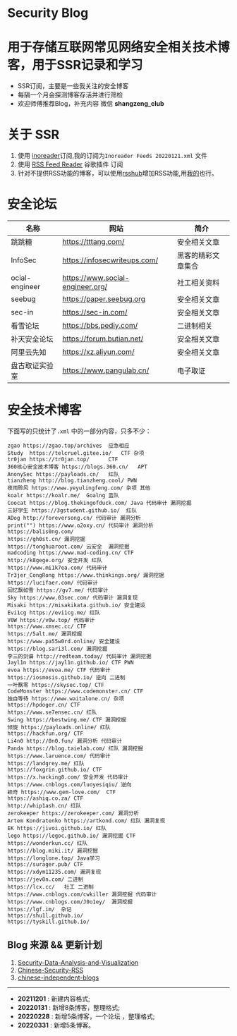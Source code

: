 
# Security Blog
# 用于存储互联网常见网络安全相关技术博客，用于SSR记录和学习

* SSR订阅，主要是一些我关注的安全博客
* 每隔一个月会探测博客存活并进行筛检
* 欢迎师傅推荐Blog，补充内容 微信 **shangzeng_club**


# 关于 SSR 

1. 使用 [inoreader](https://www.inoreader.com/)订阅,我的订阅为`Inoreader Feeds 20220121.xml` 文件
2. 使用 [RSS Feed Reader](https://chrome.google.com/webstore/category/extensions?hl=zh-CN) 谷歌插件 订阅
3. 针对不提供RSS功能的博客，可以使用[rsshub](https://docs.rsshub.app/)增加RSS功能,用[我的](http://shangzeng.club:1200/)也行。


# 安全论坛



| 名称 | 网站 | 简介 |
| ------ | ------ | ------ |
| 跳跳糖 | https://tttang.com/   | 安全相关文章 |
| InfoSec | https://infosecwriteups.com/   | 黑客的精彩文章集合 |
| ocial-engineer | https://www.social-engineer.org/     | 社工相关资料 |
| seebug | https://paper.seebug.org   | 安全相关文章 |
| sec-in | https://sec-in.com/  | 安全相关文章 |
| 看雪论坛 | https://bbs.pediy.com/  | 二进制相关 |
| 补天安全论坛 | https://forum.butian.net/  | 安全相关文章 |
| 阿里云先知 | https://xz.aliyun.com/  | 安全相关文章 |
| 盘古取证实验室 |https://www.pangulab.cn/ | 电子取证 |



# 安全技术博客

下面写的只统计了`.xml` 中的一部分内容，只多不少：

```
zgao https://zgao.top/archives  应急相应
Study  https://telcruel.gitee.io/   CTF 杂项
tr0jan https://tr0jan.top/      CTF  
360核心安全技术博客 https://blogs.360.cn/   APT 
AnonySec https://payloads.cn/   红队
tianzheng http://blog.tianzheng.cool/ PWN
夜雨聆风 https://www.yeyulingfeng.com/ 杂项 其他
koalr https://koalr.me/  Goalng 蓝队
Coocat https://blog.thekingofduck.com/ Java 代码审计 漏洞挖掘
三好学生 https://3gstudent.github.io/  红队 
ADog http://foreversong.cn/ 代码审计 漏洞分析
print("") https://www.o2oxy.cn/ 代码审计 漏洞分析
https://balis0ng.com/
https://gh0st.cn/ 漏洞挖掘 
https://tonghuaroot.com/ 云安全  漏洞挖掘
madcoding https://www.mad-coding.cn/ CTF 
http://k8gege.org/ 安全开发 红队
https://www.mi1k7ea.com/ 代码审计 
Tr3jer_CongRong https://www.thinkings.org/ 漏洞挖掘
https://lucifaer.com/ 代码审计
回忆飘如雪 https://gv7.me/ 代码审计
Sky https://www.03sec.com/ 代码审计 漏洞复现
Misaki https://misakikata.github.io/ 安全建设
Evi1cg https://evi1cg.me/ 红队
V0W https://v0w.top/ 代码审计
https://www.xmsec.cc/ CTF
https://5alt.me/ 漏洞挖掘
https://www.pa55w0rd.online/ 安全建设
https://blog.sari3l.com/ 漏洞挖掘
李三的剑谱 http://redteam.today/ 代码审计 漏洞挖掘
Jayl1n https://jayl1n.github.io/ CTF PWN
evoa https://evoa.me/ CTF 代码审计
https://iosmosis.github.io/ 逆向 二进制
一叶飘零 https://skysec.top/ CTF 
CodeMonster https://www.codemonster.cn/ CTF
独自等待 https://www.waitalone.cn/ 杂项
https://hpdoger.cn/ CTF 
https://www.se7ensec.cn/ 红队
Swing https://bestwing.me/ CTF 漏洞挖掘
倾旋 https://payloads.online/ 红队
https://hackfun.org/ CTF
Li4n0 http://0n0.fun/ 漏洞分析 代码审计
Panda https://blog.taielab.com/ 红队 漏洞挖掘
https://www.laruence.com/ 代码审计
https://landgrey.me/ 红队
https://foxgrin.github.io/ CTF
https://x.hacking8.com/ 安全开发 代码审计
https://www.cnblogs.com/luoyesiqiu/ 逆向 
颖奇 https://www.gem-love.com/  CTF
https://ashiq.co.za/ CTF
http://whip1ash.cn/ 红队
zerokeeper https://zerokeeper.com/ 漏洞分析
Artem Kondratenko https://artkond.com/ 红队 漏洞复现
EK https://jivoi.github.io/ 红队
lego https://legoc.github.io/ 漏洞挖掘 CTF
https://wonderkun.cc/ 红队
https://blog.miki.it/ 漏洞挖掘
https://longlone.top/ Java学习
https://surager.pub/ CTF
https://xdym11235.com/ 漏洞复现
https://jev0n.com/ 二进制 
https://lcx.cc/   社工 二进制
https://www.cnblogs.com/cwkiller 漏洞挖掘 代码审计
https://www.cnblogs.com/J0o1ey/  漏洞挖掘
https://lgf.im/  杂记
https://shu1l.github.io/
https://tyskill.github.io/
```

## Blog 来源 && 更新计划

1. [Security-Data-Analysis-and-Visualization](https://github.com/404notf0und/Security-Data-Analysis-and-Visualization)
2. [Chinese-Security-RSS](https://github.com/zhengjim/Chinese-Security-RSS)
3. [chinese-independent-blogs](https://github.com/timqian/chinese-independent-blogs)

------

* **20211201** :  新建内容格式;
* **20220131** :  新增8条博客，整理格式;
* **20220228** :  新增5条博客，一个论坛 ，整理格式;
* **20220331** :  新增5条博客。










